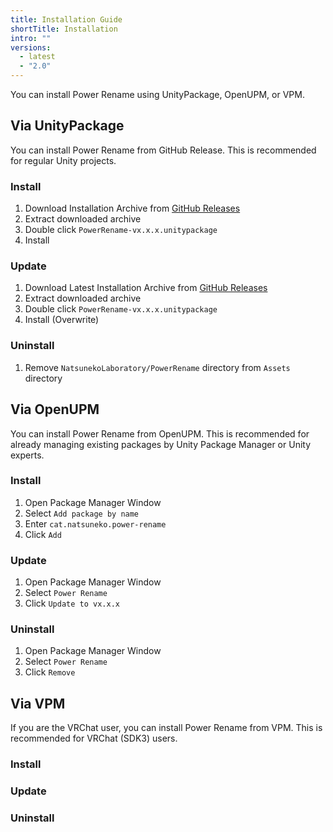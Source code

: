 ```yaml
---
title: Installation Guide
shortTitle: Installation
intro: ""
versions:
  - latest
  - "2.0"
---
```


You can install Power Rename using UnityPackage, OpenUPM, or VPM.

## Via UnityPackage

You can install Power Rename from GitHub Release.
This is recommended for regular Unity projects.

### Install

1. Download Installation Archive from [GitHub Releases](https://github.com/natsuneko-laboratory/power-rename/releases)
2. Extract downloaded archive
3. Double click `PowerRename-vx.x.x.unitypackage`
4. Install

### Update

1. Download Latest Installation Archive from [GitHub Releases](https://github.com/mika-f/blender-drag-and-drop/releases/latest)
2. Extract downloaded archive
3. Double click `PowerRename-vx.x.x.unitypackage`
4. Install (Overwrite)

### Uninstall

1. Remove `NatsunekoLaboratory/PowerRename` directory from `Assets` directory

## Via OpenUPM

You can install Power Rename from OpenUPM.
This is recommended for already managing existing packages by Unity Package Manager or Unity experts.

### Install

1. Open Package Manager Window
1. Select `Add package by name`
1. Enter `cat.natsuneko.power-rename`
1. Click `Add`

### Update

1. Open Package Manager Window
2. Select `Power Rename`
3. Click `Update to vx.x.x`

### Uninstall

1. Open Package Manager Window
2. Select `Power Rename`
3. Click `Remove`

## Via VPM

If you are the VRChat user, you can install Power Rename from VPM. This is recommended for VRChat (SDK3) users.

### Install

### Update

### Uninstall
